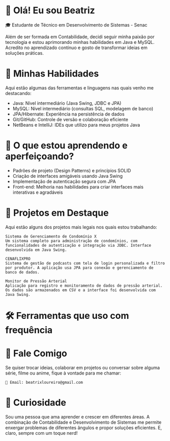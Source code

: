 # 👋 Olá! Eu sou Beatriz
🎓 Estudante de Técnico em Desenvolvimento de Sistemas - Senac

Além de ser formada em Contabilidade, decidi seguir minha paixão por tecnologia e estou aprimorando minhas habilidades em Java e MySQL. Acredito no aprendizado contínuo e gosto de transformar ideias em soluções práticas.

# 🚀 Minhas Habilidades

Aqui estão algumas das ferramentas e linguagens nas quais venho me destacando:

   - Java: Nível intermediário (Java Swing, JDBC e JPA)
   - MySQL: Nível intermediário (consultas SQL, modelagem de banco)
   - JPA/Hibernate: Experiência na persistência de dados
   - Git/GitHub: Controle de versão e colaboração eficiente
   - NetBeans e IntelliJ: IDEs que utilizo para meus projetos Java

# 🌱 O que estou aprendendo e aperfeiçoando?

   - Padrões de projeto (Design Patterns) e princípios SOLID
   - Criação de interfaces amigáveis usando Java Swing
   - Implementação de autenticação segura com JPA
   - Front-end: Melhoria nas habilidades para criar interfaces mais interativas e agradáveis

# 📂 Projetos em Destaque

Aqui estão alguns dos projetos mais legais nos quais estou trabalhando:

    Sistema de Gerenciamento de Condomínio X
    Um sistema completo para administração de condomínios, com funcionalidades de autenticação e integração via JDBC. Interface desenvolvida em Java Swing.

    CENAFLIXPRO
    Sistema de gestão de podcasts com tela de login personalizada e filtro por produtor. A aplicação usa JPA para conexão e gerenciamento de banco de dados.

    Monitor de Pressão Arterial
    Aplicação para registro e monitoramento de dados de pressão arterial. Os dados são armazenados em CSV e a interface foi desenvolvida com Java Swing.

# 🛠️ Ferramentas que uso com frequência

# 💬 Fale Comigo
Se quiser trocar ideias, colaborar em projetos ou conversar sobre alguma série, filme ou anime, fique à vontade para me chamar:

    📧 Email: beatrixloureiro@gmail.com

# 🎯 Curiosidade

Sou uma pessoa que ama aprender e crescer em diferentes áreas. A combinação de Contabilidade e Desenvolvimento de Sistemas me permite enxergar problemas de diferentes ângulos e propor soluções eficientes. E, claro, sempre com um toque nerd!
